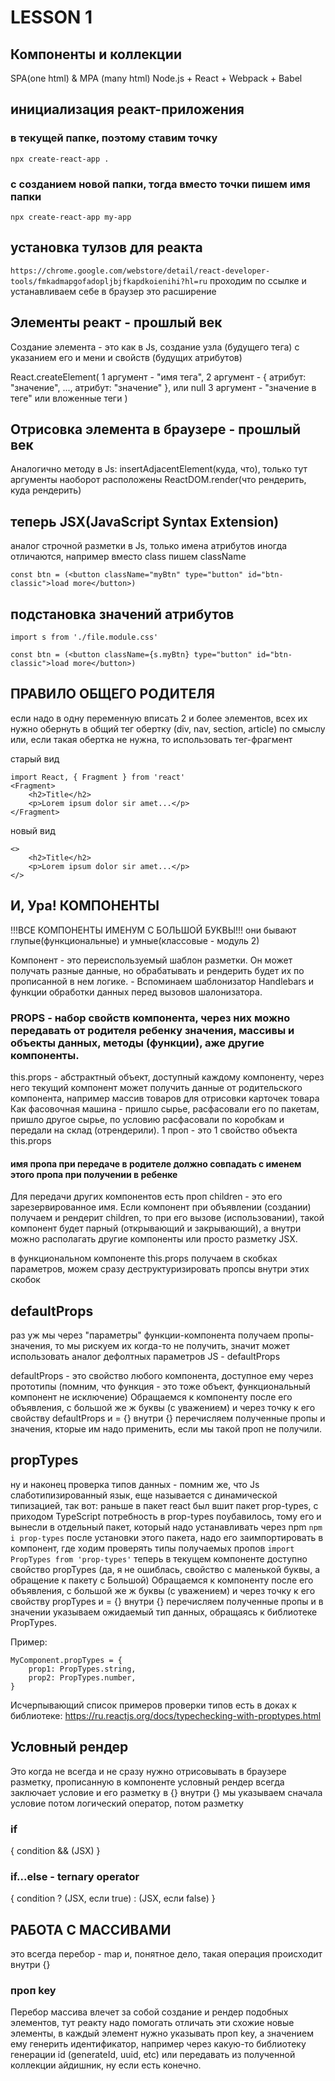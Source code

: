 # LESSON 1

## Компоненты и коллекции

SPA(one html) & MPA (many html) Node.js + React + Webpack + Babel

## инициализация реакт-приложения

### в текущей папке, поэтому ставим точку

`npx create-react-app .`

### с созданием новой папки, тогда вместо точки пишем имя папки

`npx create-react-app my-app`

## установка тулзов для реакта

`https://chrome.google.com/webstore/detail/react-developer-tools/fmkadmapgofadopljbjfkapdkoienihi?hl=ru`
проходим по ссылке и устанавливаем себе в браузер это расширение

## Элементы реакт - прошлый век

Создание элемента - это как в Js, создание узла (будущего тега) с указанием его
и мени и свойств (будущих атрибутов)

React.createElement( 1 аргумент - "имя тега", 2 аргумент - { атрибут:
"значение", ..., атрибут: "значение" }, или null 3 аргумент - "значение в теге"
или вложенные теги )

## Отрисовка элемента в браузере - прошлый век

Аналогично методу в Js: insertAdjacentElement(куда, что), только тут аргументы
наоборот расположены ReactDOM.render(что рендерить, куда рендерить)

## теперь JSX(JavaScript Syntax Extension)

аналог строчной разметки в Js, только имена атрибутов иногда отличаются,
например вместо class пишем className

```
const btn = (<button className="myBtn" type="button" id="btn-classic">load more</button>)
```

## подстановка значений атрибутов

```
import s from './file.module.css'

const btn = (<button className={s.myBtn} type="button" id="btn-classic">load more</button>)
```

## ПРАВИЛО ОБЩЕГО РОДИТЕЛЯ

если надо в одну переменную вписать 2 и более элементов, всех их нужно обернуть
в общий тег обертку (div, nav, section, article) по смыслу или, если такая
обертка не нужна, то использовать тег-фрагмент

старый вид

```
import React, { Fragment } from 'react'
<Fragment>
    <h2>Title</h2>
    <p>Lorem ipsum dolor sir amet...</p>
</Fragment>
```

новый вид

```
<>
    <h2>Title</h2>
    <p>Lorem ipsum dolor sir amet...</p>
</>
```

## И, Ура! КОМПОНЕНТЫ

!!!ВСЕ КОМПОНЕНТЫ ИМЕНУМ С БОЛЬШОЙ БУКВЫ!!! они бывают глупые(функциональные) и
умные(классовые - модуль 2)

Компонент - это переиспользуемый шаблон разметки. Он может получать разные
данные, но обрабатывать и рендерить будет их по прописанной в нем логике. -
Вспоминаем шаблонизатор Handlebars и функции обработки данных перед вызовов
шалонизатора.

### PROPS - набор свойств компонента, через них можно передавать от родителя ребенку значения, массивы и объекты данных, методы (функции), аже другие компоненты.

this.props - абстрактный объект, доступный каждому компоненту, через него
текущий компонент может получить данные от родительского компонента, например
массив товаров для отрисовки карточек товара Как фасовочная машина - пришло
сырье, расфасовали его по пакетам, пришло другое сырье, по условию расфасовали
по коробкам и передали на склад (отрендерили). 1 проп - это 1 свойство объекта
this.props

#### имя пропа при передаче в родителе должно совпадать с именем этого пропа при получении в ребенке

Для передачи других компонентов есть проп children - это его зарезервированное
имя. Если компонент при объявлении (создании) получаем и рендерит children, то
при его вызове (использовании), такой компонент будет парный (открывающий и
закрывающий), а внутри можно располагать другие компоненты или просто разметку
JSX.

в функциональном компоненте this.props получаем в скобках параметров, можем
сразу деструктуризировать пропсы внутри этих скобок

## defaultProps

раз уж мы через "параметры" функции-компонента получаем пропы-значения, то мы
рискуем их когда-то не получить, значит может использовать аналог дефолтных
параметров JS - defaultProps

defaultProps - это свойство любого компонента, доступное ему через прототипы
(помним, что функция - это тоже объект, функциональный компонент не исключение)
Обращаемся к компоненту после его объявления, с большой же ж буквы (с уважением)
и через точку к его свойству defaultProps и = {} внутри {} перечисляем
полученные пропы и значения, кторые им надо применить, если мы такой проп не
получили.

## propTypes

ну и наконец проверка типов данных - помним же, что Js слаботипизированный язык,
еще называется с динамической типизацией, так вот: раньше в пакет react был вшит
пакет prop-types, с приходом TypeScript потребность в prop-types поубавилось,
тому его и вынесли в отдельный пакет, который надо устанавливать через npm
`npm i prop-types` после установки этого пакета, надо его заимпортировать в
компонент, где ходим проверять типы получаемых пропов
`import PropTypes from 'prop-types'` теперь в текущем компоненте доступно
свойство propTypes (да, я не ошиблась, свойство с маленькой буквы, а обращение к
пакету с Большой) Обращаемся к компоненту после его объявления, с большой же ж
буквы (с уважением) и через точку к его свойству propTypes и = {} внутри {}
перечисляем полученные пропы и в значении указываем ожидаемый тип данных,
обращаясь к библиотеке PropTypes.

Пример:

```
MyComponent.propTypes = {
    prop1: PropTypes.string,
    prop2: PropTypes.number,
}
```

Исчерпывающий список примеров проверки типов есть в доках к библиотеке:
https://ru.reactjs.org/docs/typechecking-with-proptypes.html

## Условный рендер

Это когда не всегда и не сразу нужно отрисовывать в браузере разметку,
прописанную в компоненте условный рендер всегда заключает условие и его разметку
в {} внутри {} мы указываем сначала условие потом логический оператор, потом
разметку

### if

{ condition && (JSX) }

### if...else - ternary operator

{ condition ? (JSX, если true) : (JSX, если false) }

## РАБОТА С МАССИВАМИ

это всегда перебор - map и, понятное дело, такая операция происходит внутри {}

### проп key

Перебор массива влечет за собой создание и рендер подобных элементов, тут реакту
надо помогать отличать эти схожие новые элементы, в каждый элемент нужно
указывать проп key, а значением ему генерить идентификатор, например через
какую-то библиотеку генерации id (generateId, uuid, etc) или передавать из
полученной коллекции айдишник, ну если есть конечно.
